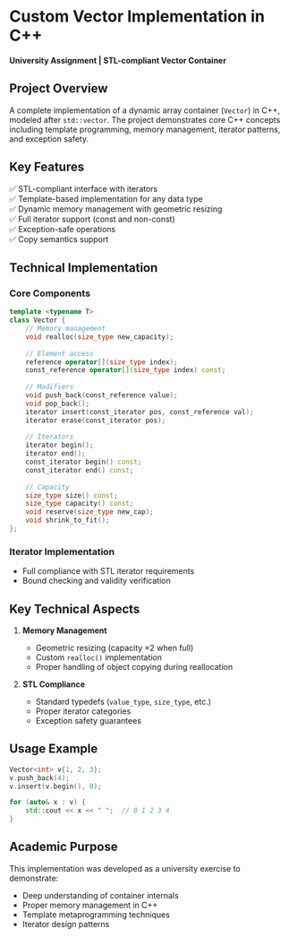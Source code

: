 # **Custom Vector Implementation in C++**  
**University Assignment | STL-compliant Vector Container**  

## **Project Overview**  
A complete implementation of a dynamic array container (`Vector`) in C++, modeled after `std::vector`. The project demonstrates core C++ concepts including template programming, memory management, iterator patterns, and exception safety.

## **Key Features**  
✅ STL-compliant interface with iterators  
✅ Template-based implementation for any data type  
✅ Dynamic memory management with geometric resizing  
✅ Full iterator support (const and non-const)  
✅ Exception-safe operations  
✅ Copy semantics support  

## **Technical Implementation**  

### **Core Components**  
```cpp
template <typename T>
class Vector {
    // Memory management
    void realloc(size_type new_capacity);
    
    // Element access
    reference operator[](size_type index);
    const_reference operator[](size_type index) const;
    
    // Modifiers
    void push_back(const_reference value);
    void pop_back();
    iterator insert(const_iterator pos, const_reference val);
    iterator erase(const_iterator pos);
    
    // Iterators
    iterator begin();
    iterator end();
    const_iterator begin() const;
    const_iterator end() const;
    
    // Capacity
    size_type size() const;
    size_type capacity() const;
    void reserve(size_type new_cap);
    void shrink_to_fit();
};
```

### **Iterator Implementation**  
- Full compliance with STL iterator requirements  
- Bound checking and validity verification  

## **Key Technical Aspects**  
1. **Memory Management**  
   - Geometric resizing (capacity ×2 when full)  
   - Custom `realloc()` implementation  
   - Proper handling of object copying during reallocation  

2. **STL Compliance**  
   - Standard typedefs (`value_type`, `size_type`, etc.)  
   - Proper iterator categories  
   - Exception safety guarantees   

## **Usage Example**  
```cpp
Vector<int> v{1, 2, 3};
v.push_back(4);
v.insert(v.begin(), 0);

for (auto& x : v) {
    std::cout << x << " ";  // 0 1 2 3 4
}
```

## **Academic Purpose**  
This implementation was developed as a university exercise to demonstrate:  
- Deep understanding of container internals  
- Proper memory management in C++  
- Template metaprogramming techniques  
- Iterator design patterns  



